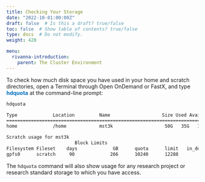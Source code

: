 ```yaml
---
title: Checking Your Storage
date: "2022-10-01:00:00Z"
draft: false  # Is this a draft? true/false
toc: false  # Show table of contents? true/false
type: docs  # Do not modify.
weight: 420

menu:
  rivanna-introduction:
    parent: The Cluster Environment
---
```


To check how much disk space you have used in your home and scratch directories, open a Terminal through Open OnDemand or FastX, and type  <span style="color:#0070C0"> __hdquota__ </span>  at the command\-line prompt:

```bash
hdquota

Type             Location         Name                   Size Used Avail Use%
================================================================================
home             /home            mst3k                   50G   35G   16G  69%

Scratch usage for mst3k
                         Block Limits                                               |     File Limits
Filesystem Fileset    days             GB      quota      limit   in_doubt    grace |    files   quota    limit in_doubt    grace  Remarks
gpfs0      scratch     90             266      10240      12288          1     none |     9594  350000   420000        1     none 

```

The `hdquota` command will also show usage for any research project or research standard storage to which you have access.
